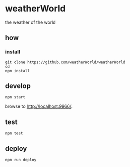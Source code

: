 
# weatherWorld

the weather of the world

## how

### install

```
git clone https://github.com/weatherWorld/weatherWorld
cd 
npm install
```

## develop

```
npm start
```

browse to <http://localhost:9966/>.

## test

```
npm test
```

## deploy

```
npm run deploy
```
